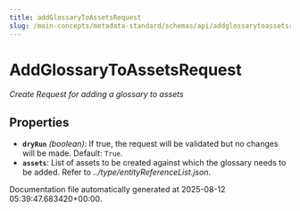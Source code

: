 ```yaml
---
title: addGlossaryToAssetsRequest
slug: /main-concepts/metadata-standard/schemas/api/addglossarytoassetsrequest
---
```


# AddGlossaryToAssetsRequest

*Create Request for adding a glossary to assets*

## Properties

- **`dryRun`** *(boolean)*: If true, the request will be validated but no changes will be made. Default: `True`.
- **`assets`**: List of assets to be created against which the glossary needs to be added. Refer to *../type/entityReferenceList.json*.


Documentation file automatically generated at 2025-08-12 05:39:47.683420+00:00.
